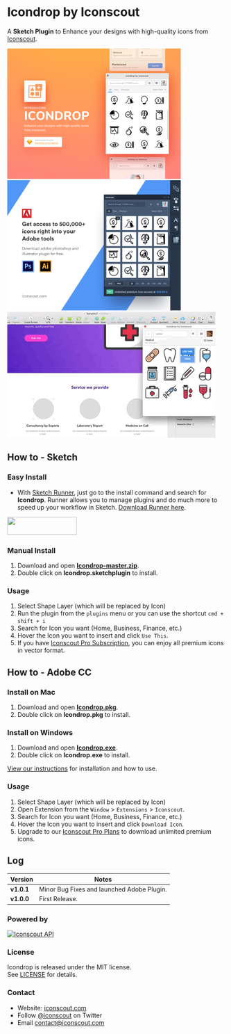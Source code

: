# Icondrop by Iconscout
A **Sketch Plugin** to Enhance your designs with high-quality icons from [Iconscout](https://iconscout.com/?utm_source=icondrop).

<a href="https://iconscout.com/icondrop?utm_source=icondrop">
	<img src="Icondrop-cover.png?raw=true" alt="Icondrop Sketch Plugin by Iconscout" width="400" /><img src="Icondrop-adobe-cover.png?raw=true" alt="Icondrop Adobe Plugin by Iconscout" width="400" />
</a>

<a href="https://iconscout.com/icondrop?utm_source=icondrop">
	<img src="Icondrop.gif?raw=true" alt="Icondrop Sketch Plugin by Iconscout" width="480" />
</a>

## How to - Sketch
### Easy Install
* With <a href="http://sketchrunner.com/">Sketch Runner</a>, just go to the install command and search for **Icondrop**. Runner allows you to manage plugins and do much more to speed up your workflow in Sketch. <a href="http://sketchrunner.com/">Download Runner here</a>.

<a href="http://bit.ly/SketchRunnerWebsite" rel="nofollow" title="Works with Sketch Runner">
  <img width="160" height="41" src="http://sketchrunner.com/img/badge_blue.png" >
</a>

### Manual Install
1. Download and open **[Icondrop-master.zip](https://github.com/Iconscout/icondrop/archive/master.zip)**.
2. Double click on **Icondrop.sketchplugin** to install.  

### Usage
1. Select Shape Layer (which will be replaced by Icon)
2. Run the plugin from the `plugins` menu or you can use the shortcut `cmd + shift + i`
3. Search for Icon you want (Home, Business, Finance, etc.)
4. Hover the Icon you want to insert and click `Use This`.
5. If you have <a href="https://iconscout.com/pro-plans?utm_source=icondrop">Iconscout Pro Subscription</a>, you can enjoy all premium icons in vector format.

## How to - Adobe CC
### Install on Mac
1. Download and open **[Icondrop.pkg](bin/Icondrop.pkg)**.
2. Double click on **Icondrop.pkg** to install.  

### Install on Windows
1. Download and open **[Icondrop.exe](bin/Icondrop.exe)**.
2. Double click on **Icondrop.exe** to install.  

<a href="https://iconscout.com/blog/icondrop-how-to-install-and-use/?utm_source=github">View our instructions</a> for installation and how to use.

### Usage
1. Select Shape Layer (which will be replaced by Icon)
2. Open Extension from the `Window` > `Extensions` > `Iconscout`.
3. Search for Icon you want (Home, Business, Finance, etc.)
4. Hover the Icon you want to insert and click `Download Icon`.
5. Upgrade to our <a href="https://iconscout.com/pro-plans?utm_source=icondrop">Iconscout Pro Plans</a> to download unlimited premium icons.

## Log
| Version | Notes |
| --- | --- |
| **v1.0.1** |  Minor Bug Fixes and launched Adobe Plugin. |
| **v1.0.0** |  First Release. |

### Powered by
<a href="https://iconscout.com/?utm_source=icondrop">
	<img height="40" src="https://iconscout.com/assets/images/iconscout-logo.svg" alt="Iconscout API" title="Iconscout API" />
</a>

### License
Icondrop is released under the MIT license.  
See [LICENSE](https://github.com/Iconscout/icondrop/blob/master/LICENSE/) for details.

### Contact 
* Website: [iconscout.com](https://iconscout.com/?utm_source=icondrop)
* Follow [@iconscout](http://twitter.com/iconscout) on Twitter
* Email <contact@iconscout.com>
